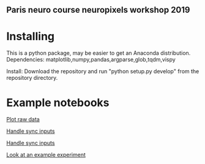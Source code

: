 
## Paris neuro course neuropixels workshop 2019

# Installing

This is a python package, may be easier to get an Anaconda distribution.
Dependencies: matplotlib,numpy,pandas,argparse,glob,tqdm,vispy

Install:
Download the repository and run "python setup.py develop" from the repository directory.

# Example notebooks

[Plot raw data](notebooks/example_plot_binary_data.ipynb)

[Handle sync inputs](notebooks/example_read_sync_xilinx.ipynb)

[Handle sync inputs](notebooks/example_read_sync_xilinx.ipynb)

[Look at an example experiment](notebooks/plot_sorting_results.ipynb)

